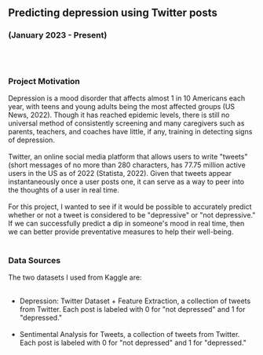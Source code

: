 ## Predicting depression using Twitter posts<br>
### (January 2023 - Present)
<br><br>
### Project Motivation
Depression is a mood disorder that affects almost 1 in 10 Americans each year, with teens and young adults being the most affected groups (US News, 2022). Though it has reached epidemic levels, there is still no universal method of consistently screening and many caregivers such as parents, teachers, and coaches have little, if any, training in detecting signs of depression.<br><br>
Twitter, an online social media platform that allows users to write "tweets" (short messages of no more than 280 characters, has 77.75 million active users in the US as of 2022 (Statista, 2022). Given that tweets appear instantaneously once a user posts one, it can serve as a way to peer into the thoughts of a user in real time.<br><br>
For this project, I wanted to see if it would be possible to accurately predict whether or not a tweet is considered to be "depressive" or "not depressive." If we can successfully predict a dip in someone's mood in real time, then we can better provide preventative measures to help their well-being.
<br><br>
### Data Sources
The two datasets I used from Kaggle are:
<br><br>
- Depression: Twitter Dataset + Feature Extraction, a collection of tweets from Twitter. Each post is labeled with 0 for "not depressed" and 1 for "depressed."
<br><br>
- Sentimental Analysis for Tweets, a collection of tweets from Twitter. Each post is labeled with 0 for "not depressed" and 1 for "depressed."


